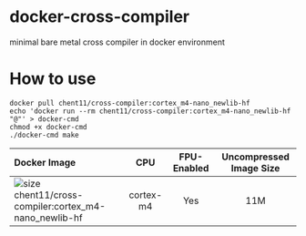 # docker-cross-compiler
minimal bare metal cross compiler in docker environment

# How to use
```
docker pull chent11/cross-compiler:cortex_m4-nano_newlib-hf
echo 'docker run --rm chent11/cross-compiler:cortex_m4-nano_newlib-hf "@"' > docker-cmd
chmod +x docker-cmd
./docker-cmd make
```

| Docker Image | CPU | FPU-Enabled | Uncompressed Image Size |
|:-|:-:|:-:|:-:|
| ![size](https://shields.io/docker/image-size/chent11/cross-compiler/cortex_m4-nano_newlib-hf)<br/>chent11/cross-compiler:cortex_m4-nano_newlib-hf | cortex-m4 | Yes | 11M |
